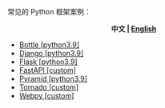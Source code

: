 常见的 Python 框架案例：

<p align="center"><b> 中文 | <a href="./readme_en.md"> English </a>  </b></p>

- [Bottle [python3.9]](./bottle/src)
- [Django [python3.9]](./django/src)
- [Flask [python3.9]](./flask/src)
- [FastAPI [custom]](./fastapi/src)
- [Pyramid [python3.9]](./pyramid/src)
- [Tornado [custom]](./tornado/src)
- [Webpy [custom]](./webpy/src)